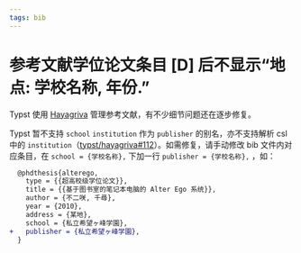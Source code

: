 ```yaml
---
tags: bib
---
```


# 参考文献学位论文条目 [D] 后不显示“地点: 学校名称, 年份.”

Typst 使用 [Hayagriva](https://github.com/typst/hayagriva) 管理参考文献，有不少细节问题还在逐步修复。

Typst 暂不支持 `school` `institution` 作为 `publisher` 的别名，亦不支持解析 csl 中的 `institution`（[typst/hayagriva#112](https://github.com/typst/hayagriva/issues/112)）。如需修复，请手动修改 bib 文件内对应条目，在 `school = {学校名称},` 下加一行 `publisher = {学校名称},` ，如：

```diff
  @phdthesis{alterego,
    type = {{超高校级学位论文}},
    title = {{基于图书室的笔记本电脑的 Alter Ego 系统}},
    author = {不二咲, 千尋},
    year = {2010},
    address = {某地},
    school = {私立希望ヶ峰学園},
+   publisher = {私立希望ヶ峰学園},
  }
```
